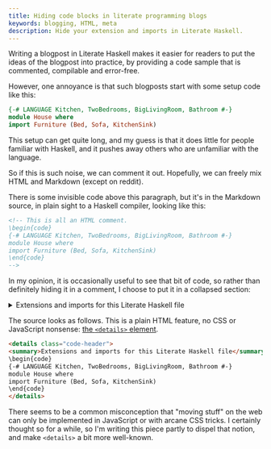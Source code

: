 ```yaml
---
title: Hiding code blocks in literate programming blogs
keywords: blogging, HTML, meta
description: Hide your extension and imports in Literate Haskell.
---
```


Writing a blogpost in Literate Haskell makes it easier for readers to
put the ideas of the blogpost into practice, by providing a code sample that is
commented, compilable and error-free.

However, one annoyance is that such blogposts start with some setup code like
this:

```haskell
{-# LANGUAGE Kitchen, TwoBedrooms, BigLivingRoom, Bathroom #-}
module House where
import Furniture (Bed, Sofa, KitchenSink)
```

This setup can get quite long, and my guess is that it does little for people
familiar with Haskell, and it pushes away others who are unfamiliar with the
language.

So if this is such noise, we can comment it out. Hopefully, we
can freely mix HTML and Markdown (except on reddit).

<!-- This is all an HTML comment.
\begin{code}
{-# LANGUAGE Kitchen, TwoBedrooms, BigLivingRoom, Bathroom #-}
module House where
import Furniture (Bed, Sofa, KitchenSink)
\end{code}
-->

There is some invisible code above this paragraph, but it's in the
Markdown source, in plain sight to a Haskell compiler, looking like this:

```html
<!-- This is all an HTML comment.
\begin{code}
{-# LANGUAGE Kitchen, TwoBedrooms, BigLivingRoom, Bathroom #-}
module House where
import Furniture (Bed, Sofa, KitchenSink)
\end{code}
-->
```

In my opinion, it is occasionally useful to see that bit of code, so rather
than definitely hiding it in a comment, I choose to put it in a collapsed
section:

<details class="code-header">
<summary>Extensions and imports for this Literate Haskell file</summary>
\begin{code}
{-# LANGUAGE Kitchen, TwoBedrooms, BigLivingRoom, Bathroom #-}
module House where
import Furniture (Bed, Sofa, KitchenSink)
\end{code}
</details>

The source looks as follows. This is a plain HTML feature, no CSS or JavaScript
nonsense: [the `<details>` element](https://developer.mozilla.org/en-US/docs/Web/HTML/Element/details).

```html
<details class="code-header">
<summary>Extensions and imports for this Literate Haskell file</summary>
\begin{code}
{-# LANGUAGE Kitchen, TwoBedrooms, BigLivingRoom, Bathroom #-}
module House where
import Furniture (Bed, Sofa, KitchenSink)
\end{code}
</details>
```

There seems to be a common misconception that "moving stuff" on the web can
only be implemented in JavaScript or with arcane CSS tricks.
I certainly thought so for a while, so I'm writing this piece partly to dispel
that notion, and make `<details>` a bit more well-known.
